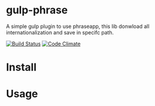 # gulp-phrase

A simple gulp plugin to use phraseapp, this lib donwload all internationalization and save in specifc path.

[![Build Status](https://travis-ci.org/danjesus/gulp-phrase.svg)](https://travis-ci.org/danjesus/gulp-phrase)
[![Code Climate](https://codeclimate.com/github/danjesus/gulp-phrase/badges/gpa.svg)](https://codeclimate.com/github/danjesus/gulp-phrase)

# Install

# Usage

